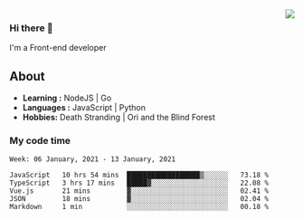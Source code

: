 <img align='right' src="https://github-readme-stats.vercel.app/api?username=strugglebak&show_icons=true">

### Hi there 👋

I'm a Front-end developer

## About

-  **Learning :** NodeJS | Go
-  **Languages :** JavaScript | Python
-  **Hobbies:** Death Stranding | Ori and the Blind Forest

### My code time

<!--START_SECTION:waka-->
```text
Week: 06 January, 2021 - 13 January, 2021

JavaScript   10 hrs 54 mins  ██████████████████▒░░░░░░   73.18 % 
TypeScript   3 hrs 17 mins   █████▓░░░░░░░░░░░░░░░░░░░   22.08 % 
Vue.js       21 mins         ▓░░░░░░░░░░░░░░░░░░░░░░░░   02.41 % 
JSON         18 mins         ▓░░░░░░░░░░░░░░░░░░░░░░░░   02.04 % 
Markdown     1 min           ░░░░░░░░░░░░░░░░░░░░░░░░░   00.18 % 
```
<!--END_SECTION:waka-->
